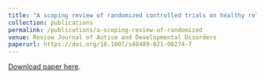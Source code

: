 ```yaml
---
title: "A scoping review of randomized controlled trials on healthy relationship skills and sexual health for autistic youth"
collection: publications
permalink: /publications/a-scoping-review-of-randomized
venue: Review Journal of Autism and Developmental Disorders
paperurl: https://doi.org/10.1007/s40489-021-00274-7
---
```

[Download paper here](https://doi.org/10.1007/s40489-021-00274-7).
